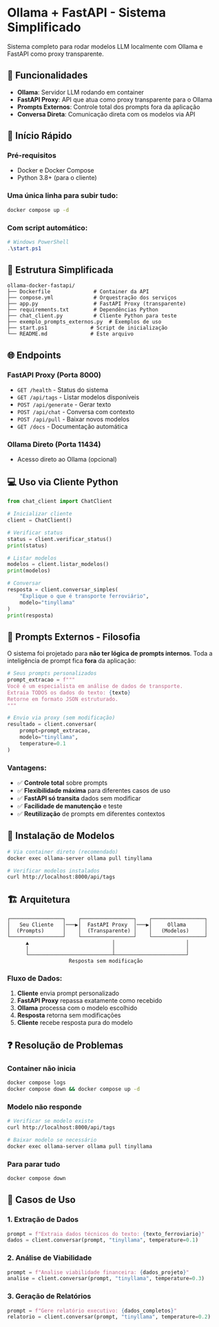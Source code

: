 # Ollama + FastAPI - Sistema Simplificado

Sistema completo para rodar modelos LLM localmente com Ollama e FastAPI como proxy transparente.

## 🎯 Funcionalidades

- **Ollama**: Servidor LLM rodando em container
- **FastAPI Proxy**: API que atua como proxy transparente para o Ollama
- **Prompts Externos**: Controle total dos prompts fora da aplicação
- **Conversa Direta**: Comunicação direta com os modelos via API

## 🚀 Início Rápido

### Pré-requisitos
- Docker e Docker Compose
- Python 3.8+ (para o cliente)

### Uma única linha para subir tudo:
```bash
docker compose up -d
```

### Com script automático:
```powershell
# Windows PowerShell
.\start.ps1
```

## 📁 Estrutura Simplificada

```
ollama-docker-fastapi/
├── Dockerfile              # Container da API
├── compose.yml             # Orquestração dos serviços
├── app.py                  # FastAPI Proxy (transparente)
├── requirements.txt        # Dependências Python
├── chat_client.py          # Cliente Python para teste
├── exemplo_prompts_externos.py  # Exemplos de uso
├── start.ps1              # Script de inicialização
└── README.md              # Este arquivo
```

## 🌐 Endpoints

### FastAPI Proxy (Porta 8000)
- `GET /health` - Status do sistema
- `GET /api/tags` - Listar modelos disponíveis
- `POST /api/generate` - Gerar texto
- `POST /api/chat` - Conversa com contexto
- `POST /api/pull` - Baixar novos modelos
- `GET /docs` - Documentação automática

### Ollama Direto (Porta 11434)
- Acesso direto ao Ollama (opcional)

## 💻 Uso via Cliente Python

```python
from chat_client import ChatClient

# Inicializar cliente
client = ChatClient()

# Verificar status
status = client.verificar_status()
print(status)

# Listar modelos
modelos = client.listar_modelos()
print(modelos)

# Conversar
resposta = client.conversar_simples(
    "Explique o que é transporte ferroviário",
    modelo="tinyllama"
)
print(resposta)
```

## 🎨 Prompts Externos - Filosofia

O sistema foi projetado para **não ter lógica de prompts internos**. Toda a inteligência de prompt fica **fora** da aplicação:

```python
# Seus prompts personalizados
prompt_extracao = f"""
Você é um especialista em análise de dados de transporte.
Extraia TODOS os dados do texto: {texto}
Retorne em formato JSON estruturado.
"""

# Envio via proxy (sem modificação)
resultado = client.conversar(
    prompt=prompt_extracao,
    modelo="tinyllama",
    temperature=0.1
)
```

### Vantagens:
- ✅ **Controle total** sobre prompts
- ✅ **Flexibilidade máxima** para diferentes casos de uso
- ✅ **FastAPI só transita** dados sem modificar
- ✅ **Facilidade de manutenção** e teste
- ✅ **Reutilização** de prompts em diferentes contextos

## 🔧 Instalação de Modelos

```bash
# Via container direto (recomendado)
docker exec ollama-server ollama pull tinyllama

# Verificar modelos instalados
curl http://localhost:8000/api/tags
```

## 🏗️ Arquitetura

```
┌─────────────────┐    ┌─────────────────┐    ┌─────────────────┐
│   Seu Cliente   │───▶│  FastAPI Proxy  │───▶│     Ollama      │
│  (Prompts)      │    │  (Transparente) │    │   (Modelos)     │
└─────────────────┘    └─────────────────┘    └─────────────────┘
      ▲                           │                       │
      │                           │                       │
      └───────────────────────────┴───────────────────────┘
                    Resposta sem modificação
```

### Fluxo de Dados:
1. **Cliente** envia prompt personalizado
2. **FastAPI Proxy** repassa exatamente como recebido
3. **Ollama** processa com o modelo escolhido
4. **Resposta** retorna sem modificações
5. **Cliente** recebe resposta pura do modelo

## ❓ Resolução de Problemas

### Container não inicia
```bash
docker compose logs
docker compose down && docker compose up -d
```

### Modelo não responde
```bash
# Verificar se modelo existe
curl http://localhost:8000/api/tags

# Baixar modelo se necessário
docker exec ollama-server ollama pull tinyllama
```

### Para parar tudo
```bash
docker compose down
```

## 🎯 Casos de Uso

### 1. Extração de Dados
```python
prompt = f"Extraia dados técnicos do texto: {texto_ferroviario}"
dados = client.conversar(prompt, "tinyllama", temperature=0.1)
```

### 2. Análise de Viabilidade
```python
prompt = f"Analise viabilidade financeira: {dados_projeto}"
analise = client.conversar(prompt, "tinyllama", temperature=0.3)
```

### 3. Geração de Relatórios
```python
prompt = f"Gere relatório executivo: {dados_completos}"
relatorio = client.conversar(prompt, "tinyllama", temperature=0.2)
```
